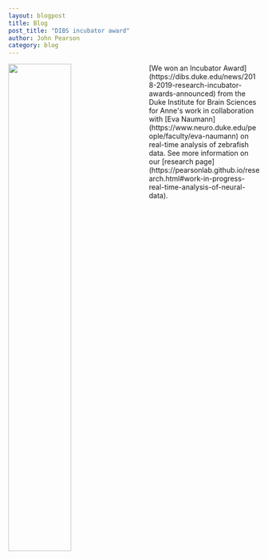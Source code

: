 ```yaml
---
layout: blogpost
title: Blog
post_title: "DIBS incubator award"
author: John Pearson
category: blog
---
```

<img style="float: left; padding-right: 30px; width: 50%" src="https://web.duke.edu/mind/level2/faculty/pearson/assets/images/zebrafish/pipelineNewpng3.png">
[We won an Incubator Award](https://dibs.duke.edu/news/2018-2019-research-incubator-awards-announced) from the Duke Institute for Brain Sciences for Anne's work in collaboration with [Eva Naumann](https://www.neuro.duke.edu/people/faculty/eva-naumann) on real-time analysis of zebrafish data. See more information on our [research page](https://pearsonlab.github.io/research.html#work-in-progress-real-time-analysis-of-neural-data).
<br>
<br>
<br>
<br>